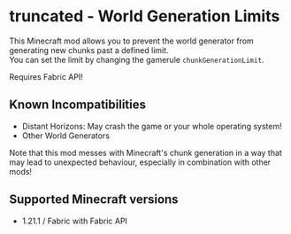 # truncated - World Generation Limits

This Minecraft mod allows you to prevent the world generator from generating new chunks past a defined limit.  
You can set the limit by changing the gamerule `chunkGenerationLimit`.

Requires Fabric API!

## Known Incompatibilities

- Distant Horizons: May crash the game or your whole operating system!
- Other World Generators

Note that this mod messes with Minecraft's chunk generation in a way that may lead to unexpected behaviour,
especially in combination with other mods!

## Supported Minecraft versions

- 1.21.1 / Fabric with Fabric API
